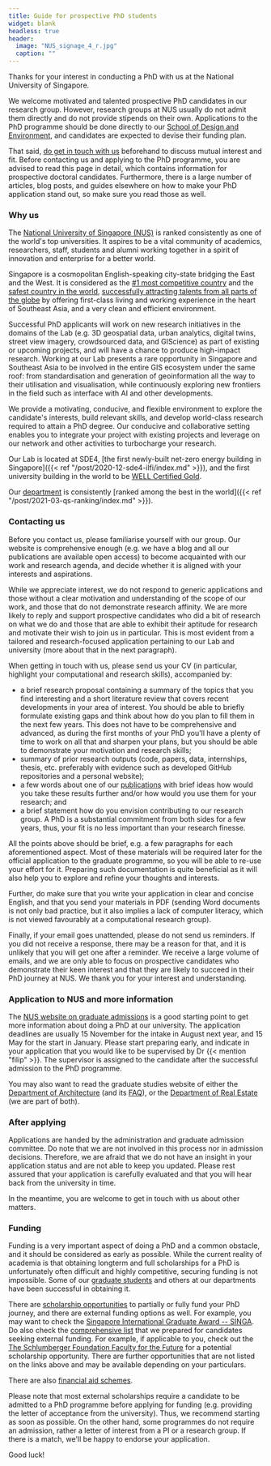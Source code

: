 ```yaml
---
title: Guide for prospective PhD students
widget: blank
headless: true
header:
  image: "NUS_signage_4_r.jpg"
  caption: ""
---
```


Thanks for your interest in conducting a PhD with us at the National University of Singapore.

We welcome motivated and talented prospective PhD candidates in our research group.
However, research groups at NUS usually do not admit them directly and do not provide stipends on their own.
Applications to the PhD programme should be done directly to our [School of Design and Environment](http://www.sde.nus.edu.sg), and candidates are expected to devise their funding plan.

That said, [do get in touch with us](/#contact) beforehand to discuss mutual interest and fit.
Before contacting us and applying to the PhD programme, you are advised to read this page in detail, which contains information for prospective doctoral candidates.
Furthermore, there is a large number of articles, blog posts, and guides elsewhere on how to make your PhD application stand out, so make sure you read those as well.

### Why us

The [National University of Singapore (NUS)](http://www.nus.edu.sg) is ranked consistently as one of the world's top universities.
It aspires to be a vital community of academics, researchers, staff, students and alumni working together in a spirit of innovation and enterprise for a better world.

Singapore is a cosmopolitan English-speaking city-state bridging the East and the West.
It is considered as the [#1 most competitive country](https://www.straitstimes.com/business/economy/singapore-economy-ranked-worlds-most-competitive) and the [safest country in the world](https://www.asiaone.com/singapore/singapore-ranked-safest-country-world-above-japan-survey), [successfully attracting talents from all parts of the globe](https://www.straitstimes.com/singapore/singapore-retains-top-spot-in-asia-pacific-index-for-talent-competitiveness) by offering first-class living and working experience in the heart of Southeast Asia, and a very clean and efficient environment.

Successful PhD applicants will work on new research initiatives in the domains of the Lab (e.g. 3D geospatial data, urban analytics, digital twins, street view imagery, crowdsourced data, and GIScience) as part of existing or upcoming projects, and will have a chance to produce high-impact research.
Working at our Lab presents a rare opportunity in Singapore and Southeast Asia to be involved in the entire GIS ecosystem under the same roof: from standardisation and generation of geoinformation all the way to their utilisation and visualisation, while continuously exploring new frontiers in the field such as interface with AI and other developments.

We provide a motivating, conducive, and flexible environment to explore the candidate's interests, build relevant skills, and develop world-class research required to attain a PhD degree.
Our conducive and collaborative setting enables you to integrate your project with existing projects and leverage on our network and other activities to turbocharge your research.

Our Lab is located at SDE4, [the first newly-built net-zero energy building in Singapore]({{< ref "/post/2020-12-sde4-ilfi/index.md" >}}), and the first university building in the world to be [WELL Certified Gold](https://www.wellcertified.com/).

Our [department](https://www.sde.nus.edu.sg/arch/) is consistently [ranked among the best in the world]({{< ref "/post/2021-03-qs-ranking/index.md" >}}).

### Contacting us

Before you contact us, please familiarise yourself with our group.
Our website is comprehensive enough (e.g. we have a blog and all our publications are available open access) to become acquainted with our work and research agenda, and decide whether it is aligned with your interests and aspirations.

While we appreciate interest, we do not respond to generic applications and those without a clear motivation and understanding of the scope of our work, and those that do not demonstrate research affinity.
We are more likely to reply and support prospective candidates who did a bit of research on what we do and those that are able to exhibit their aptitude for research and motivate their wish to join us in particular.
This is most evident from a tailored and research-focused application pertaining to our Lab and university (more about that in the next paragraph).

When getting in touch with us, please send us your CV (in particular, highlight your computational and research skills), accompanied by:
* a brief research proposal containing a summary of the topics that you find interesting and a short literature review that covers recent developments in your area of interest. You should be able to briefly formulate existing gaps and think about how do you plan to fill them in the next few years. This does not have to be comprehensive and advanced, as during the first months of your PhD you'll have a plenty of time to work on all that and sharpen your plans, but you should be able to demonstrate your motivation and research skills;
* summary of prior research outputs (code, papers, data, internships, thesis, etc. preferably with evidence such as developed GitHub repositories and a personal website);
* a few words about one of our [publications](/publication) with brief ideas how would you take these results further and/or how would you use them for your research; and
* a brief statement how do you envision contributing to our research group. A PhD is a substantial commitment from both sides for a few years, thus, your fit is no less important than your research finesse.

All the points above should be brief, e.g. a few paragraphs for each aforementioned aspect.
Most of these materials will be required later for the official application to the graduate programme, so you will be able to re-use your effort for it.
Preparing such documentation is quite beneficial as it will also help you to explore and refine your thoughts and interests.

Further, do make sure that you write your application in clear and concise English, and that you send your materials in PDF (sending Word documents is not only bad practice, but it also implies a lack of computer literacy, which is not viewed favourably at a computational research group).

Finally, if your email goes unattended, please do not send us reminders.
If you did not receive a response, there may be a reason for that, and it is unlikely that you will get one after a reminder.
We receive a large volume of emails, and we are only able to focus on prospective candidates who demonstrate their keen interest and that they are likely to succeed in their PhD journey at NUS.
We thank you for your interest and understanding.

### Application to NUS and more information

The [NUS website on graduate admissions](http://www.nus.edu.sg/registrar/prospective-students/graduate) is a good starting point to get more information about doing a PhD at our university.
The application deadlines are usually 15 November for the intake in August next year, and 15 May for the start in January.
Please start preparing early, and indicate in your application that you would like to be supervised by Dr {{< mention "filip" >}}.
The supervisor is assigned to the candidate after the successful admission to the PhD programme.

You may also want to read the graduate studies website of either the [Department of Architecture](https://www.sde.nus.edu.sg/arch/programmes/higher-degrees-by-research/) (and its [FAQ](https://www.sde.nus.edu.sg/arch/programmes/higher-degrees-by-research/frequently-asked-questions/)), or the [Department of Real Estate](https://bschool.nus.edu.sg/real-estate/phd/curriculum/) (we are part of both).

### After applying

Applications are handed by the administration and graduate admission committee.
Do note that we are not involved in this process nor in admission decisions.
Therefore, we are afraid that we do not have an insight in your application status and are not able to keep you updated.
Please rest assured that your application is carefully evaluated and that you will hear back from the university in time.

In the meantime, you are welcome to get in touch with us about other matters.

### Funding

Funding is a very important aspect of doing a PhD and a common obstacle, and it should be considered as early as possible.
While the current reality of academia is that obtaining longterm and full scholarships for a PhD is unfortunately often difficult and highly competitive, securing funding is not impossible.
Some of our [graduate students](/people/) and others at our departments have been successful in obtaining it.

There are [scholarship opportunities](https://nusgs.nus.edu.sg/scholarships/) to partially or fully fund your PhD journey, and there are external funding options as well.
For example, you may want to check the [Singapore International Graduate Award -- SINGA](https://www.a-star.edu.sg/Scholarships/for-graduate-studies/singapore-international-graduate-award-singa).
Do also check the [comprehensive list](../fellowships) that we prepared for candidates seeking external funding.
For example, if applicable to you, check out the [The Schlumberger Foundation Faculty for the Future](https://www.facultyforthefuture.net) for a potential scholarship opportunity.
There are further opportunities that are not listed on the links above and may be available depending on your particulars.

There are also [financial aid schemes](https://nusgs.nus.edu.sg/financial-aid/).

Please note that most external scholarships require a candidate to be admitted to a PhD programme before applying for funding (e.g. providing the letter of acceptance from the university).
Thus, we recommend starting as soon as possible.
On the other hand, some programmes do not require an admission, rather a letter of interest from a PI or a research group.
If there is a match, we'll be happy to endorse your application.

Good luck!
